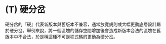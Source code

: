 # \(T\) 硬分岔

硬分岔的『硬』代表新版本與舊版本不兼容，通常放寬規則或大幅更動底層設計屬於硬分岔。舉例來說，將一個區塊的儲存空間增加後會造成新版本合法的區塊在舊版本中不合法，於是稱這種不可逆程式碼的更動為硬分岔。

